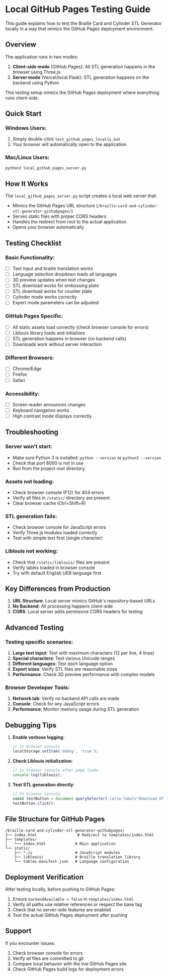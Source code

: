 # Local GitHub Pages Testing Guide

This guide explains how to test the Braille Card and Cylinder STL Generator locally in a way that mimics the GitHub Pages deployment environment.

## Overview

The application runs in two modes:
1. **Client-side mode** (GitHub Pages): All STL generation happens in the browser using Three.js
2. **Server mode** (Vercel/local Flask): STL generation happens on the backend using Python

This testing setup mimics the GitHub Pages deployment where everything runs client-side.

## Quick Start

### Windows Users:
1. Simply double-click `test_github_pages_locally.bat`
2. Your browser will automatically open to the application

### Mac/Linux Users:
```bash
python3 local_github_pages_server.py
```

## How It Works

The `local_github_pages_server.py` script creates a local web server that:
- Mimics the GitHub Pages URL structure (`/braille-card-and-cylinder-stl-generator-githubpages/`)
- Serves static files with proper CORS headers
- Handles the redirect from root to the actual application
- Opens your browser automatically

## Testing Checklist

### Basic Functionality:
- [ ] Text input and braille translation works
- [ ] Language selection dropdown loads all languages
- [ ] 3D preview updates when text changes
- [ ] STL download works for embossing plate
- [ ] STL download works for counter plate
- [ ] Cylinder mode works correctly
- [ ] Expert mode parameters can be adjusted

### GitHub Pages Specific:
- [ ] All static assets load correctly (check browser console for errors)
- [ ] Liblouis library loads and initializes
- [ ] STL generation happens in browser (no backend calls)
- [ ] Downloads work without server interaction

### Different Browsers:
- [ ] Chrome/Edge
- [ ] Firefox
- [ ] Safari

### Accessibility:
- [ ] Screen reader announces changes
- [ ] Keyboard navigation works
- [ ] High contrast mode displays correctly

## Troubleshooting

### Server won't start:
- Make sure Python 3 is installed: `python --version` or `python3 --version`
- Check that port 8000 is not in use
- Run from the project root directory

### Assets not loading:
- Check browser console (F12) for 404 errors
- Verify all files in `/static/` directory are present
- Clear browser cache (Ctrl+Shift+R)

### STL generation fails:
- Check browser console for JavaScript errors
- Verify Three.js modules loaded correctly
- Test with simple text first (single character)

### Liblouis not working:
- Check that `/static/liblouis/` files are present
- Verify tables loaded in browser console
- Try with default English UEB language first

## Key Differences from Production

1. **URL Structure**: Local server mimics GitHub's repository-based URLs
2. **No Backend**: All processing happens client-side
3. **CORS**: Local server adds permissive CORS headers for testing

## Advanced Testing

### Testing specific scenarios:

1. **Large text input**: Test with maximum characters (12 per line, 4 lines)
2. **Special characters**: Test various Unicode ranges
3. **Different languages**: Test each language option
4. **Export sizes**: Verify STL files are reasonable sizes
5. **Performance**: Check 3D preview performance with complex models

### Browser Developer Tools:

1. **Network tab**: Verify no backend API calls are made
2. **Console**: Check for any JavaScript errors
3. **Performance**: Monitor memory usage during STL generation

## Debugging Tips

1. **Enable verbose logging**: 
   ```javascript
   // In browser console
   localStorage.setItem('debug', 'true');
   ```

2. **Check Liblouis initialization**:
   ```javascript
   // In browser console after page loads
   console.log(liblouis);
   ```

3. **Test STL generation directly**:
   ```javascript
   // In browser console
   const testButton = document.querySelector('[aria-label="Download STL"]');
   testButton.click();
   ```

## File Structure for GitHub Pages

```
/braille-card-and-cylinder-stl-generator-githubpages/
├── index.html                  # Redirect to templates/index.html
├── templates/
│   └── index.html             # Main application
└── static/
    ├── *.js                   # JavaScript modules
    ├── liblouis/              # Braille translation library
    └── tables-manifest.json   # Language configuration
```

## Deployment Verification

After testing locally, before pushing to GitHub Pages:

1. Ensure `backendAvailable = false` in `templates/index.html`
2. Verify all paths use relative references or respect the base tag
3. Check that no server-side features are enabled
4. Test the actual GitHub Pages deployment after pushing

## Support

If you encounter issues:
1. Check browser console for errors
2. Verify all files are committed to git
3. Compare local behavior with the live GitHub Pages site
4. Check GitHub Pages build logs for deployment errors
